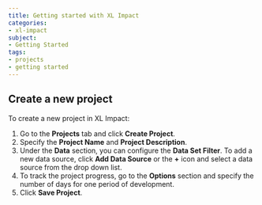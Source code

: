 ```yaml
---
title: Getting started with XL Impact
categories:
- xl-impact
subject:
- Getting Started
tags:
- projects
- getting started
---
```


## Create a new project

To create a new project in XL Impact:

1. Go to the **Projects** tab and click **Create Project**.
1. Specify the **Project Name** and **Project Description**.
1. Under the **Data** section, you can configure the **Data Set Filter**. To add a new data source, click **Add Data Source** or the **+** icon and select a data source from the drop down list.
1. To track the project progress, go to the **Options** section and specify the number of days for one period of development.
1. Click **Save Project**.
